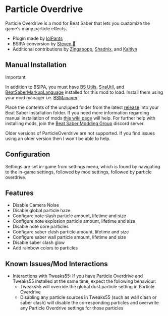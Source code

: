 # Particle Overdrive
Particle Overdrive is a mod for Beat Saber that lets you customize the game's many particle effects.

* Plugin made by [lolPants](https://github.com/luludotdev/BeatSaber-ParticleOverdrive)
* BSIPA conversion by [Steven 🎀](https://github.com/DeadlyKitten)
* Additional contributions by [Zingabopp](https://github.com/Zingabopp), [Shadnix](https://github.com/Shadnix-was-taken/BeatSaber-ParticleOverdrive), and [Kaitlyn](https://github.com/irlbunny/BeatSaber-ParticleOverdrive)

## Manual Installation
> [!IMPORTANT]
> In addition to BSIPA, you must have [BS Utils](https://github.com/Kylemc1413/Beat-Saber-Utils), [SiraUtil](https://github.com/Auros/SiraUtil), and [BeatSaberMarkupLanguage](https://github.com/monkeymanboy/BeatSaberMarkupLanguage) installed for this mod to load. Install them using your mod manager i.e. [BSManager](https://bsmg.wiki/pc-modding.html#bsmanager).

Place the contents of the unzipped folder from the latest [release](https://github.com/qqrz997/BeatSaber-ParticleOverdrive/releases/latest) into your Beat Saber installation folder. If you need more information regarding manual installation of mods [this wiki page](https://bsmg.wiki/pc-modding.html#manual-installation) will help. For further help with installing mods, join the [Beat Saber Modding Group](https://discord.gg/beatsabermods) discord server.

Older versions of ParticleOverdrive are not supported. If you find issues using an older version then I won't be able to help.

## Configuration
Settings are set in-game from settings menu, which is found by navigating to the in-game settings, followed by mod settings, followed by particle overdrive.

## Features
* Disable Camera Noise
* Disable global particle haze
* Configure note slash particle amount, lifetime and size
* Configure note explosion particle amount, lifetime and size
* Disable note core particles
* Configure saber clash particle amount, lifetime and size
* Configure saber wall particle amount, lifetime and size
* Disable saber clash glow
* Add rainbow colors to particles

## Known Issues/Mod Interactions
* Interactions with Tweaks55: If you have Particle Overdrive and Tweaks55 installed at the same time, expect the following behaviour:
  * Tweaks55 will override the global dust particle setting in Particle Overdrive
  * Disabling any particle sources in Tweaks55 (such as wall clash or saber clash) will disable the corresponding particles and overwrite any Particle Overdrive settings for those particles
